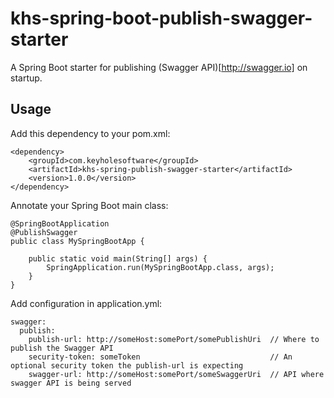# khs-spring-boot-publish-swagger-starter
A Spring Boot starter for publishing (Swagger API)[http://swagger.io] on startup. 

Usage
------------
Add this dependency to your pom.xml:

	<dependency>
		<groupId>com.keyholesoftware</groupId>
		<artifactId>khs-spring-publish-swagger-starter</artifactId>
		<version>1.0.0</version>
	</dependency>	

Annotate your Spring Boot main class:

	@SpringBootApplication
	@PublishSwagger
	public class MySpringBootApp {

		public static void main(String[] args) {
			SpringApplication.run(MySpringBootApp.class, args);
		}
	}

Add configuration in application.yml:

	swagger:
	  publish:
	    publish-url: http://someHost:somePort/somePublishUri  // Where to publish the Swagger API
	    security-token: someToken                             // An optional security token the publish-url is expecting
	    swagger-url: http://someHost:somePort/someSwaggerUri  // API where swagger API is being served






